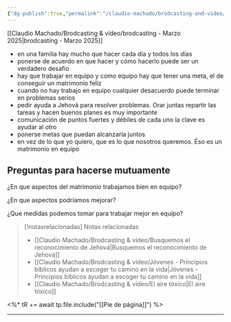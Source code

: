 ```yaml
---
{"dg-publish":true,"permalink":"/claudio-machado/brodcasting-and-video/como-trabajar-en-equipo-para-mantener-un-matrimonio-feliz/","title":"Cómo trabajar en equipo para mantener un matrimonio feliz","tags":["Matrimonio"]}
---
```


[[Claudio Machado/Brodcasting & vídeo/brodcasting - Marzo 2025\|brodcasting - Marzo 2025]]

- en una familia hay mucho que hacer cada día y todos los días 
- ponerse de acuerdo en que hacer y cómo hacerlo puede ser un verdadero desafío 
- hay que trabajar en equipo y como equipo hay que tener una meta, el de conseguir un matrimonio feliz 
- cuando no hay trabajo en equipo cualquier desacuerdo puede terminar en problemas serios 
- pedir ayuda a Jehová para resolver problemas. Orar juntas repartir las tareas y hacen buenos planes es muy importante 
- comunicación de puntos fuertes y débiles de cada uno la clave es ayudar al otro 
- ponerse metas que puedan alcanzarla juntos 
- en vez de lo que yo quiero, que es lo que nosotros queremos. Éso es un matrimonio en equipo 

## Preguntas para hacerse mutuamente 

¿En que aspectos del matrimonio trabajamos bien en equipo?

¿En que aspectos podríamos mejorar?

¿Que medidas podemos tomar para trabajar mejor en equipo?



> [!notasrelacionadas] Notas relacionadas
> - [[Claudio Machado/Brodcasting & vídeo/Busquemos el reconocimiento de Jehová\|Busquemos el reconocimiento de Jehová]]
> - [[Claudio Machado/Brodcasting & vídeo/Jóvenes - Principios bíblicos ayudan a escoger tu camino en la vida\|Jóvenes - Principios bíblicos ayudan a escoger tu camino en la vida]]
> - [[Claudio Machado/Brodcasting & vídeo/El aire tóxico\|El aire tóxico]]

<%* tR += await tp.file.include("[[Pie de página]]") %>

---

